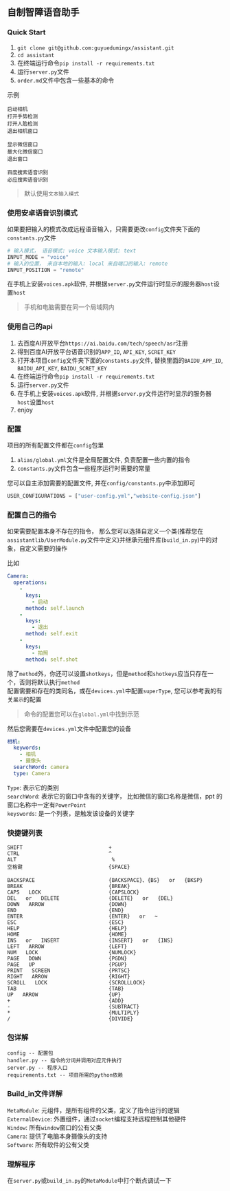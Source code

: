 ## 自制智障语音助手  

### Quick Start  
1. `git clone git@github.com:guyuedumingx/assistant.git`  
2. `cd assistant`  
3. 在终端运行命令`pip install -r requirements.txt`
4. 运行`server.py`文件  
5. `order.md`文件中包含一些基本的命令

示例
```
启动相机
打开手势检测
打开人脸检测
退出相机窗口

显示微信窗口
最大化微信窗口
退出窗口

百度搜索语音识别
必应搜索语音识别
```

> 默认使用`文本输入模式`  

### 使用安卓语音识别模式
如果要把输入的模式改成远程语音输入，只需要更改`config`文件夹下面的`constants.py`文件
```python
# 输入模式， 语音模式: voice 文本输入模式: text
INPUT_MODE = "voice"
# 输入的位置， 来自本地的输入: local 来自端口的输入: remote
INPUT_POSITION = "remote"
```
在手机上安装`voices.apk`软件, 并根据`server.py`文件运行时显示的服务器`host`设置`host`  

> 手机和电脑需要在同一个局域网内

### 使用自己的api  
1. 去百度AI开放平台`https://ai.baidu.com/tech/speech/asr`注册  
2. 得到百度AI开放平台语音识别的`APP_ID`, `API_KEY`, `SCRET_KEY`
3. 打开本项目`config`文件夹下面的`constants.py`文件, 替换里面的`BAIDU_APP_ID`, `BAIDU_API_KEY`, `BAIDU_SCRET_KEY`
4. 在终端运行命令`pip install -r requirements.txt`
5. 运行`server.py`文件  
6. 在手机上安装`voices.apk`软件, 并根据`server.py`文件运行时显示的服务器`host`设置`host`  
7. enjoy

### 配置  
项目的所有配置文件都在`config`包里

1. `alias/global.yml`文件是全局配置文件, 负责配置一些内置的指令  
2. `constants.py`文件包含一些程序运行时需要的常量  

您可以自主添加需要的配置文件, 并在`config/constants.py`中添加即可  
```python  
USER_CONFIGURATIONS = ["user-config.yml","website-config.json"]
```

### 配置自己的指令  
如果需要配置本身不存在的指令， 那么您可以选择自定义一个类(推荐您在`assistantlib/UserModule.py`文件中定义)并继承元组件库(`build_in.py`)中的对象，自定义需要的操作  

比如
```yaml
Camera:
  operations:
    - 
      keys:
        - 启动
      method: self.launch
    - 
      keys:
        - 退出
      method: self.exit
    - 
      keys:
        - 拍照
      method: self.shot
```
除了`method`外，你还可以设置`shotkeys`，但是`method`和`shotkeys`应当只存在一个，否则将默认执行`method`  
配置需要和存在的类同名，或在`devices.yml`中配置`superType`, 您可以参考我的有关`展示`的配置  
> 命令的配置您可以在`global.yml`中找到示范  

然后您需要在`devices.yml`文件中配置您的设备  

```yaml
相机:
  keywords:
    - 相机
    - 摄像头
  searchWord: camera
  type: Camera
```

`Type`: 表示它的类别  
`searchWord`: 表示它的窗口中含有的关键字， 比如微信的窗口名称是微信，ppt 的窗口名称中一定有`PowerPoint`   
`keyswords`: 是一个列表，是触发该设备的关键字  


### 快捷键列表  
```
SHIFT                            +      
CTRL                             ^      
ALT                               %
空格键                            {SPACE}

BACKSPACE                        {BACKSPACE}、{BS}   or   {BKSP}      
BREAK                            {BREAK}      
CAPS   LOCK                      {CAPSLOCK}      
DEL   or   DELETE                {DELETE}   or   {DEL}      
DOWN   ARROW                     {DOWN}      
END                              {END}      
ENTER                            {ENTER}   or   ~      
ESC                              {ESC}      
HELP                             {HELP}      
HOME                             {HOME}      
INS   or   INSERT                {INSERT}   or   {INS}      
LEFT   ARROW                     {LEFT}      
NUM   LOCK                       {NUMLOCK}      
PAGE   DOWN                      {PGDN}      
PAGE   UP                        {PGUP}      
PRINT   SCREEN                   {PRTSC}      
RIGHT   ARROW                    {RIGHT}      
SCROLL   LOCK                    {SCROLLLOCK}      
TAB                              {TAB}      
UP   ARROW                       {UP}     
+                                {ADD}      
-                                {SUBTRACT}      
*                                {MULTIPLY}      
/                                {DIVIDE}
```

### 包详解  
```
config -- 配置包
handler.py -- 指令的分词并调用对应元件执行
server.py -- 程序入口  
requirements.txt -- 项目所需的python依赖  
```

### Build_in文件详解  

`MetaModule`: 元组件，是所有组件的父类，定义了指令运行的逻辑  
`ExternalDevice`: 外置组件，通过`socket`编程支持远程控制其他硬件  
`Window`: 所有`window`窗口的公有父类  
`Camera`: 提供了电脑本身摄像头的支持  
`Software`: 所有软件的公有父类  

### 理解程序  
在`server.py`或`build_in.py`的`MetaModule`中打个断点调试一下  